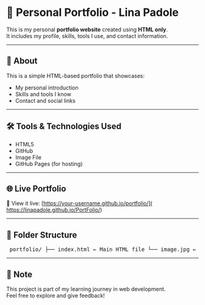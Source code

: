 # 💼 Personal Portfolio - Lina Padole

This is my personal **portfolio website** created using **HTML only**.  
It includes my profile, skills, tools I use, and contact information.

---

## 📌 About

This is a simple HTML-based portfolio that showcases:
- My personal introduction
- Skills and tools I know
- Contact and social links

---

## 🛠️ Tools & Technologies Used

- HTML5  
- GitHub
- Image File  
- GitHub Pages (for hosting)

---

## 🌐 Live Portfolio

🔗 View it live: [https://your-username.github.io/portfolio/]( https://linapadole.github.io/PortFolio/)



---

## 📁 Folder Structure
<pre> portfolio/ ├── index.html ← Main HTML file └── image.jpg ← Profile or portfolio image used in the HTML </pre>

---

## 📃 Note

This project is part of my learning journey in web development.  
Feel free to explore and give feedback!
